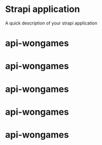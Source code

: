 # Strapi application

A quick description of your strapi application
# api-wongames
# api-wongames
# api-wongames
# api-wongames
# api-wongames
